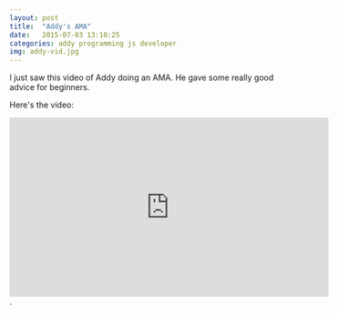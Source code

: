 ```yaml
---
layout: post
title:  "Addy's AMA"
date:   2015-07-03 13:10:25
categories: addy programming js developer
img: addy-vid.jpg
---
```


I just saw this video of Addy doing an AMA. He gave some really good advice for beginners.

Here's the video:

<iframe width="560" height="315" src="https://www.youtube.com/embed/3-AOyW99oKk" frameborder="0" allowfullscreen></iframe>.

